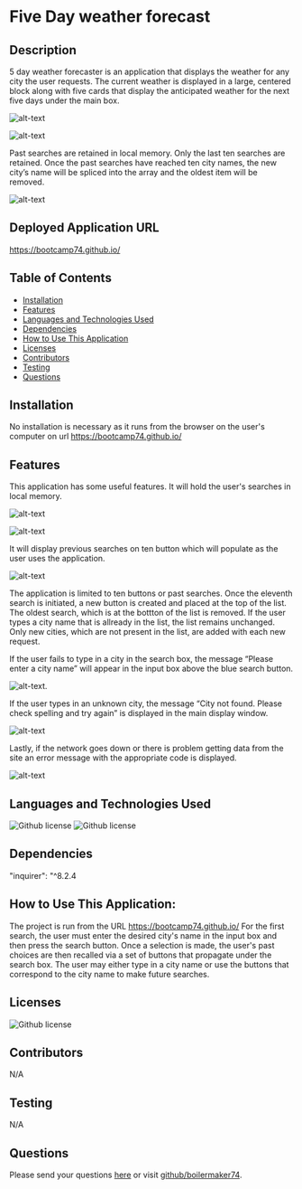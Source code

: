 # Five Day weather forecast 
## Description
5 day weather forecaster is an application that displays the weather for any city the user requests. The current weather is displayed in a large, centered block along with five cards that display the anticipated weather for the next five days under the main box.

![alt-text](assets/images/Napervillesearch.png) 

![alt-text](assets/images/Parissearch.png)

Past searches are retained in local memory. Only the last ten searches are retained. Once the past searches have reached ten city names, the new city’s name will be spliced into the array and the oldest item will be removed.

![alt-text](assets/images/fullList.png)
## Deployed Application URL
https://bootcamp74.github.io/
## Table of Contents
* [Installation](#installation)
* [Features](#features)
* [Languages and Technologies Used](#languages-and-technologies-used)
* [Dependencies](#dependencies)
* [How to Use This Application](#how-to-use-this-application)
* [Licenses](#Licenses)
* [Contributors](#contributors)
* [Testing](#testing)
* [Questions](#questions)
## Installation
No installation is necessary as it runs from the browser on the user's computer on url https://bootcamp74.github.io/


## Features
This application has some useful features. It will hold the user's searches in local memory.  

![alt-text](assets/images/Parissearch.png)

![alt-text](assets/images/localstorage.png)


It will display previous searches on ten button which will populate as the user uses the application. 

![alt-text](assets/images/fullList.png)

The application is limited to ten buttons or past searches. Once the eleventh search is initiated, a new button is created and placed at the top of the list. The oldest search, which is at the bottton of the list is removed. If the user types a city name that is allready in the list, the list remains unchanged. Only new cities, which are not present in the list, are added with each new request.

If the user fails to type in a city in the search box, the message “Please enter a city name” will appear in the input box above the blue search button.

![alt-text](assets/images/pleaseentr.png).

If the user types in an unknown city, the message “City not found. Please check spelling and try again” is displayed in the main display window. 

![alt-text](assets/images/nocity.png)

Lastly, if the network goes down or there is problem getting data from the site an error message with the appropriate code is displayed. 

![alt-text](assets/images/status404.png) 

## Languages and Technologies Used
![Github license](https://img.shields.io/badge/Language-NodeJs-blue.svg)
![Github license](https://img.shields.io/badge/Technology-Inquirer-blue.svg)
## Dependencies
"inquirer": "^8.2.4
## How to Use This Application:
The project is run from the URL https://bootcamp74.github.io/ For the first search, the user must enter the desired city's name in the input box and then press the search button. Once a selection is made, the user's past choices are then recalled via a set of buttons that propagate under the search box. The user may either type in a city name or use the buttons that correspond to the city name to make future searches.
## Licenses
![Github license](https://img.shields.io/badge/license-MIT-blue.svg)
## Contributors
N/A
## Testing
N/A
## Questions
Please send your questions [here](mailto:bradm1492@gmain.com?subject=[GitHub]%20Dev%20Connect) or visit [github/boilermaker74](https://github.com/boilermaker74).



